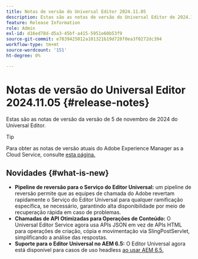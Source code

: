 ```yaml
---
title: Notas de versão do Universal Editor 2024.11.05
description: Estas são as notas de versão do Universal Editor de 2024.11.05.
feature: Release Information
role: Admin
exl-id: d16ed78d-d5a3-45bf-a415-5951e60b53f9
source-git-commit: e7839425012a101321b19d728f0ea3f0272dc394
workflow-type: tm+mt
source-wordcount: '151'
ht-degree: 0%

---
```



# Notas de versão do Universal Editor 2024.11.05 {#release-notes}

Estas são as notas de versão da versão de 5 de novembro de 2024 do Universal Editor.

>[!TIP]
>
>Para obter as notas de versão atuais do Adobe Experience Manager as a Cloud Service, consulte [esta página.](/help/release-notes/release-notes-cloud/release-notes-current.md)

## Novidades {#what-is-new}

* **Pipeline de reversão para o Serviço do Editor Universal:** um pipeline de reversão permite que as equipes de chamada do Adobe revertam rapidamente o Serviço do Editor Universal para qualquer ramificação específica, se necessário, garantindo alta disponibilidade por meio de recuperação rápida em caso de problemas.
* **Chamadas de API Otimizadas para Operações de Conteúdo:** O Universal Editor Service agora usa APIs JSON em vez de APIs HTML para operações de criação, cópia e movimentação via SlingPostServlet, simplificando a análise das respostas.
* **Suporte para o Editor Universal no AEM 6.5:** O Editor Universal agora está disponível para casos de uso headless [ao usar AEM 6.5.](https://experienceleague.adobe.com/en/docs/experience-manager-65/content/implementing/developing/headless/universal-editor/introduction.html)
